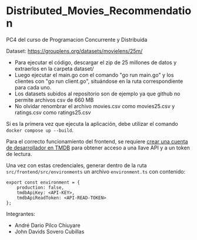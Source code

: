 # Distributed_Movies_Recommendation
PC4 del curso de Programacion Concurrente y Distribuida

Dataset: https://grouplens.org/datasets/movielens/25m/


- Para ejecutar el código, descargar el zip de 25 millones de datos y extraerlos en la carpeta dataset/
- Luego ejecutar el main.go con el comando "go run main.go" y los clientes con "go run client.go", situándose en la ruta correspondiente para cada uno.
- Los datasets subidos al repositorio son de ejemplo ya que github no permite archivos csv de 660 MB
- No olvidar renombrar el archivo movies.csv como movies25.csv y ratings.csv como ratings25.csv

Si es la primera vez que ejecuta la aplicación, debe utilizar el comando `docker compose up --build`.

Para el correcto funcionamiento del frontend, se requiere [crear una cuenta de desarrollador en TMDB](https://developer.themoviedb.org/reference/intro/getting-started) para obtener acceso a una llave API y a un token de lectura.

Una vez con estas credenciales, generar dentro de la ruta `src/frontend/src/environments` un archivo `environment.ts` con contenido:
<!-- codigo -->
```
export const environment = {
    production: false,
    tmdbApiKey: <API-KEY>,
    tmdbApiReadToken: <API-READ-TOKEN>
};
```

Integrantes:
- André Dario Pilco Chiuyare
- John Davids Sovero Cubillas
